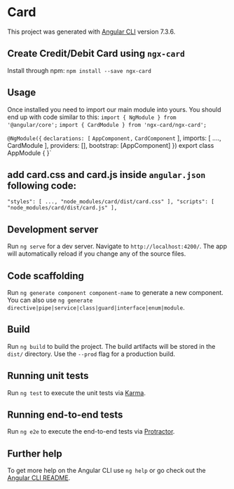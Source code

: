 # Card

This project was generated with [Angular CLI](https://github.com/angular/angular-cli) version 7.3.6.

## Create Credit/Debit Card using `ngx-card`
Install through npm:
   `npm install --save ngx-card`
   
## Usage
Once installed you need to import our main module into yours. You should end up with code similar to this:
`import { NgModule } from '@angular/core';`
`import { CardModule } from 'ngx-card/ngx-card';`

`@NgModule({`
  `declarations: [`
    `AppComponent,`
    `CardComponent`
  ],
  imports: [
    ....,
    CardModule
  ],
  providers: [],
  bootstrap: [AppComponent]
})
export class AppModule { }`

## add card.css and card.js inside `angular.json` following code:
`"styles": [
      ...,
      "node_modules/card/dist/card.css"
 ],
 "scripts": [
      "node_modules/card/dist/card.js"
 ],`
 
## Development server

Run `ng serve` for a dev server. Navigate to `http://localhost:4200/`. The app will automatically reload if you change any of the source files.

## Code scaffolding

Run `ng generate component component-name` to generate a new component. You can also use `ng generate directive|pipe|service|class|guard|interface|enum|module`.

## Build

Run `ng build` to build the project. The build artifacts will be stored in the `dist/` directory. Use the `--prod` flag for a production build.

## Running unit tests

Run `ng test` to execute the unit tests via [Karma](https://karma-runner.github.io).

## Running end-to-end tests

Run `ng e2e` to execute the end-to-end tests via [Protractor](http://www.protractortest.org/).

## Further help

To get more help on the Angular CLI use `ng help` or go check out the [Angular CLI README](https://github.com/angular/angular-cli/blob/master/README.md).
